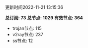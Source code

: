 更新时间2022-11-21 13:15:36

**总订阅: 73**
**总节点: 1029**
**有效节点: 364**
- trojan节点: 115
- v2ray节点: 237
- ss节点: 12
